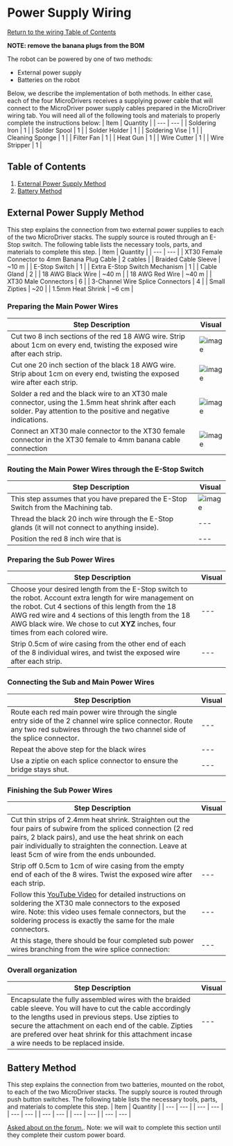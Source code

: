 # Power Supply Wiring
[Return to the wiring Table of Contents](https://github.com/EmiliaPsacharopoulos/Quadruped-8dof-Robot/tree/main/Wiring#table-of-contents)

**NOTE: remove the banana plugs from the BOM**

The robot can be powered by one of two methods: 
- External power supply
- Batteries on the robot

Below, we describe the implementation of both methods. In either case, each of the four MicroDrivers receives a supplying power cable that will connect to the MicroDriver power supply cables prepared in the MicroDriver wiring tab. 
You will need all of the following tools and materials to properly complete the instructions below:
| Item | Quantity | 
| --- | --- |
| Soldering Iron | 1 |
| Solder Spool | 1 |
| Solder Holder | 1 |
| Soldering Vise | 1 |
| Cleaning Sponge | 1 |
| Filter Fan | 1 |
| Heat Gun | 1 |
| Wire Cutter | 1 |
| Wire Stripper | 1 |


## Table of Contents
1. [External Power Supply Method](https://github.com/EmiliaPsacharopoulos/Quadruped-8dof-Robot/blob/main/Wiring/Power%20Supply%20Wiring/README.md#external-power-supply-method)
2. [Battery Method](https://github.com/EmiliaPsacharopoulos/Quadruped-8dof-Robot/blob/main/Wiring/Power%20Supply%20Wiring/README.md#battery-method)


## External Power Supply Method
This step explains the connection from two external power supplies to each of the two MicroDriver stacks. The supply source is routed through an E-Stop switch. The following table lists the necessary tools, parts, and materials to complete this step. 
| Item | Quantity | 
| --- | --- |
| XT30 Female Connector to 4mm Banana Plug Cable | 2 cables |
| Braided Cable Sleeve | ~10 m |
| E-Stop Switch | 1 |
| Extra E-Stop Switch Mechanism | 1 |
| Cable Gland | 2 | 
| 18 AWG Black Wire | ~40 m |
| 18 AWG Red Wire | ~40 m |
| XT30 Male Connectors | 6 |
| 3-Channel Wire Splice Connectors | 4 | 
| Small Zipties | ~20 |
| 1.5mm Heat Shrink | ~6 cm |

### Preparing the Main Power Wires
| Step Description | Visual | 
| --- | --- |
| Cut two 8 inch sections of the red 18 AWG wire. Strip about 1cm on every end, twisting the exposed wire after each strip.  | ![image](https://user-images.githubusercontent.com/84528674/119999298-9676b780-bf9f-11eb-84d9-6db2791f4168.png) |
| Cut one 20 inch section of the black 18 AWG wire. Strip about 1cm on every end, twisting the exposed wire after each strip. | ![image](https://user-images.githubusercontent.com/84528674/120000073-6c71c500-bfa0-11eb-8a26-a3f6dd7e0c08.png) |
| Solder a red and the black wire to an XT30 male connector, using the 1.5mm heat shrink after each solder. Pay attention to the positive and negative indications. |  ![image](https://user-images.githubusercontent.com/84528674/119999166-6fb88100-bf9f-11eb-95ce-5c38bfd25464.png) |
| Connect an XT30 male connector to the XT30 female connector in the XT30 female to 4mm banana cable connection | ![image](https://user-images.githubusercontent.com/84528674/119999478-caea7380-bf9f-11eb-952e-5b1c5cbb6510.png) |

### Routing the Main Power Wires through the E-Stop Switch
| Step Description | Visual | 
| --- | --- |
| This step assumes that you have prepared the E-Stop Switch from the Machining tab. | ![image](https://user-images.githubusercontent.com/84528674/119998397-a93cbc80-bf9e-11eb-9e2d-5264b6bb1b21.png) |
| Thread the black 20 inch wire through the E-Stop glands (it will not connect to anything inside). | --- |
| Position the red 8 inch wire that is  | --- |

### Preparing the Sub Power Wires
| Step Description | Visual | 
| --- | --- |
| Choose your desired length from the E-Stop switch to the robot. Account extra length for wire management on the robot. Cut 4 sections of this length from the 18 AWG red wire and 4 sections of this length from the 18 AWG black wire. We chose to cut **XYZ** inches, four times from each colored wire. | --- |
| Strip 0.5cm of wire casing from the other end of each of the 8 individual wires, and twist the exposed wire after each strip. | --- |


### Connecting the Sub and Main Power Wires
| Step Description | Visual | 
| --- | --- |
| Route each red main power wire through the single entry side of the 2 channel wire splice connector. Route any two red subwires through the two channel side of the splice connector. | --- |
| Repeat the above step for the black wires | --- |
| Use a ziptie on each splice connector to ensure the bridge stays shut. | --- |

### Finishing the Sub Power Wires
| Step Description | Visual | 
| --- | --- |
| Cut thin strips of 2.4mm heat shrink. Straighten out the four pairs of subwire from the spliced connection (2 red pairs, 2 black pairs), and use the heat shrink on each pair individually to straighten the connection. Leave at least 5cm of wire from the ends unbounded. | |
| Strip off 0.5cm to 1cm of wire casing from the empty end of each of the 8 wires. Twist the exposed wire after each strip. | --- |
| Follow this [YouTube Video](https://www.youtube.com/watch?v=_NyJbKqRtUE) for detailed instructions on soldering the XT30 male connectors to the exposed wire. Note: this video uses female connectors, but the soldering process is exactly the same for the male connectors. | --- |
| At this stage, there should be four completed sub power wires branching from the wire splice connection:  | --- |

### Overall organization
| Step Description | Visual | 
| --- | --- |
| Encapsulate the fully assembled wires with the braided cable sleeve. You will have to cut the cable accordingly to the lengths used in previous steps. Use zipties to secure the attachment on each end of the cable. Zipties are prefered over heat shrink for this attachment incase a wire needs to be replaced inside. | --- |



## Battery Method
This step explains the connection from two batteries, mounted on the robot, to each of the two MicroDriver stacks. The supply source is routed through push button switches. The following table lists the necessary tools, parts, and materials to complete this step. 
| Item | Quantity | 
| --- | --- |
| --- | --- |
| --- | --- |
| --- | --- |
| --- | --- |
| --- | --- |

[Asked about on the forum.](https://odri.discourse.group/t/battery-and-push-button-wiring/281). Note: we will wait to complete this section until they complete their custom power board.
